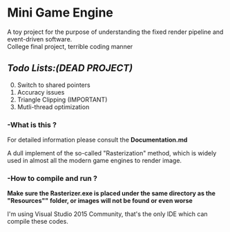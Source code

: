 # Mini Game Engine
A toy project for the purpose of understanding the fixed render pipeline and event-driven software.  
College final project, terrible coding manner    

## _Todo Lists:(DEAD PROJECT)_
0. Switch to shared pointers
1. Accuracy issues 
2. Triangle Clipping (IMPORTANT)
3. Mutli-thread optimization 


### -What is this ?

For detailed information please consult the __Documentation.md__

A dull implement of the so-called "Rasterization" method, which is widely used in almost all the modern game engines to render image.

### -How to compile and run ?  
__Make sure the Rasterizer.exe is placed under the same directory as the "Resources"" folder, or images will not be found or even worse__  

I'm using Visual Studio 2015 Community, that's the only IDE which can compile these codes.  
